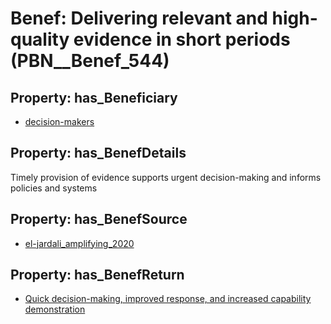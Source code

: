 # Benef: __Delivering relevant and high-quality evidence in short periods__ (PBN__Benef_544)

## Property: has_Beneficiary

* [decision-makers](../Stakeholder/PBN__Stakeholder_227)

## Property: has_BenefDetails

Timely provision of evidence supports urgent decision-making and informs policies and systems

## Property: has_BenefSource

* [el-jardali_amplifying_2020](../Article/PBN__Article_111)

## Property: has_BenefReturn

* [Quick decision-making, improved response, and increased capability demonstration](../BenefReturn/PBN__BenefReturn_596)

